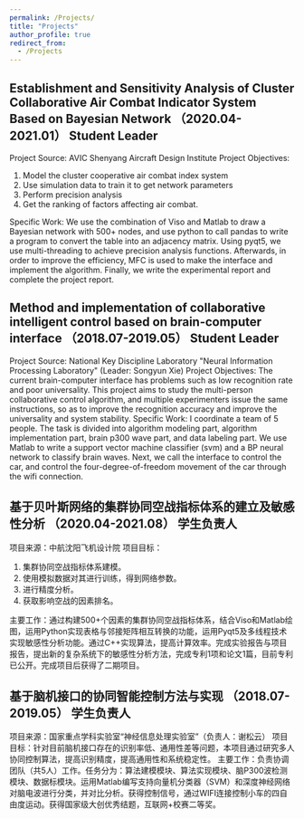 ```yaml
---
permalink: /Projects/
title: "Projects"
author_profile: true
redirect_from: 
  - /Projects
---
```


## Establishment and Sensitivity Analysis of Cluster Collaborative Air Combat Indicator System Based on Bayesian Network （2020.04-2021.01） Student Leader
Project Source: AVIC Shenyang Aircraft Design Institute
Project Objectives: 
1. Model the cluster cooperative air combat index system
2. Use simulation data to train it to get network parameters
3. Perform precision analysis
4. Get the ranking of factors affecting air combat.

Specific Work: We use the combination of Viso and Matlab to draw a Bayesian network with 500+ nodes, and use python to call pandas to write a program to convert the table into an adjacency matrix. Using pyqt5, we use multi-threading to achieve precision analysis functions. Afterwards, in order to improve the efficiency, MFC is used to make the interface and implement the algorithm. Finally, we write the experimental report and complete the project report.

## Method and implementation of collaborative intelligent control based on brain-computer interface （2018.07-2019.05） Student Leader
Project Source: National Key Discipline Laboratory "Neural Information Processing Laboratory" (Leader: Songyun Xie)
Project Objectives: The current brain-computer interface has problems such as low recognition rate and poor universality. This project aims to study the multi-person collaborative control algorithm, and multiple experimenters issue the same instructions, so as to improve the recognition accuracy and improve the universality and system stability.
Specific Work: I coordinate a team of 5 people. The task is divided into algorithm modeling part, algorithm implementation part, brain p300 wave part, and data labeling part. We use Matlab to write a support vector machine classifier (svm) and a BP neural network to classify brain waves. Next, we call the interface to control the car, and control the four-degree-of-freedom movement of the car through the wifi connection.

## 基于贝叶斯网络的集群协同空战指标体系的建立及敏感性分析 （2020.04-2021.08） 学生负责人

项目来源：中航沈阳飞机设计院
项目目标：
1. 集群协同空战指标体系建模。
2. 使用模拟数据对其进行训练，得到网络参数。
3. 进行精度分析。
4. 获取影响空战的因素排名。

主要工作：通过构建500+个因素的集群协同空战指标体系，结合Viso和Matlab绘图，运用Python实现表格与邻接矩阵相互转换的功能，运用Pyqt5及多线程技术实现敏感性分析功能。通过C++实现算法，提高计算效率。完成实验报告与项目报告，提出新的复杂系统下的敏感性分析方法，完成专利1项和论文1篇，目前专利已公开。完成项目后获得了二期项目。


## 基于脑机接口的协同智能控制方法与实现 （2018.07-2019.05） 学生负责人
项目来源：国家重点学科实验室“神经信息处理实验室”（负责人：谢松云）
项目目标：针对目前脑机接口存在的识别率低、通用性差等问题，本项目通过研究多人协同控制算法，提高识别精度，提高通用性和系统稳定性。
主要工作：负责协调团队（共5人）工作。任务分为：算法建模模块、算法实现模块、脑P300波检测模块、数据标模块。运用Matlab编写支持向量机分类器（SVM）和深度神经网络对脑电波进行分类，并对比分析。获得控制信号，通过WIFI连接控制小车的四自由度运动。获得国家级大创优秀结题，互联网+校赛二等奖。
